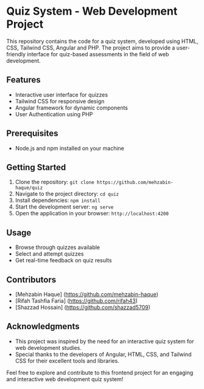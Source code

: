 # Quiz System  - Web Development Project

This repository contains the code for a quiz system, developed using HTML, CSS, Tailwind CSS, Angular and PHP. The project aims to provide a user-friendly interface for quiz-based assessments in the field of web development.

## Features
- Interactive user interface for quizzes
- Tailwind CSS for responsive design
- Angular framework for dynamic components
- User Authentication using PHP

## Prerequisites
- Node.js and npm installed on your machine

## Getting Started
1. Clone the repository: `git clone https://github.com/mehzabin-haque/quiz`
2. Navigate to the project directory: `cd quiz`
3. Install dependencies: `npm install`
4. Start the development server: `ng serve`
5. Open the application in your browser: `http://localhost:4200`

## Usage
- Browse through quizzes available
- Select and attempt quizzes
- Get real-time feedback on quiz results

## Contributors 
- [Mehzabin Haque] (https://github.com/mehzabin-haque)
- [Rifah Tashfia Faria] (https://github.com/rifah43)
- [Shazzad Hossain] (https://github.com/shazzad5709)


## Acknowledgments
- This project was inspired by the need for an interactive quiz system for web development studies.
- Special thanks to the developers of Angular, HTML, CSS, and Tailwind CSS for their excellent tools and libraries.

Feel free to explore and contribute to this frontend project for an engaging and interactive web development quiz system!
